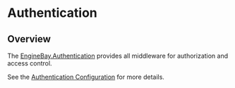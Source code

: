 # Authentication

## Overview

The [EngineBay.Authentication](https://github.com/engine-bay/authentication) provides all middleware for authorization and access control.

See the [Authentication Configuration](../configuration//environment-variables.md#authentication) for more details.

